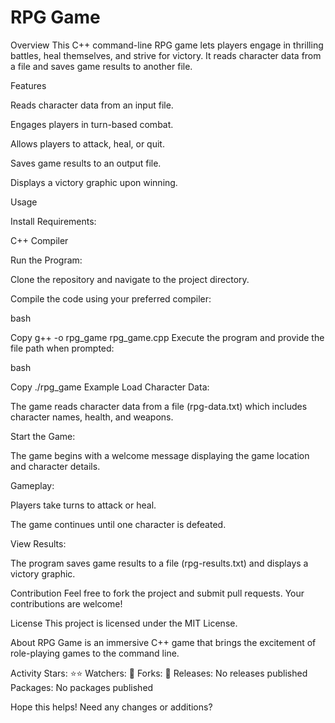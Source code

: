 # RPG Game

Overview This C++ command-line RPG game lets players engage in thrilling battles, heal themselves, and strive for victory. It reads character data from a file and saves game results to another file.

Features

Reads character data from an input file.

Engages players in turn-based combat.

Allows players to attack, heal, or quit.

Saves game results to an output file.

Displays a victory graphic upon winning.

Usage

Install Requirements:

C++ Compiler

Run the Program:

Clone the repository and navigate to the project directory.

Compile the code using your preferred compiler:

bash

Copy
g++ -o rpg_game rpg_game.cpp
Execute the program and provide the file path when prompted:

bash

Copy
./rpg_game
Example Load Character Data:

The game reads character data from a file (rpg-data.txt) which includes character names, health, and weapons.

Start the Game:

The game begins with a welcome message displaying the game location and character details.

Gameplay:

Players take turns to attack or heal.

The game continues until one character is defeated.

View Results:

The program saves game results to a file (rpg-results.txt) and displays a victory graphic.

Contribution Feel free to fork the project and submit pull requests. Your contributions are welcome!

License This project is licensed under the MIT License.

About RPG Game is an immersive C++ game that brings the excitement of role-playing games to the command line.

Activity Stars: ⭐⭐ Watchers: 👀 Forks: 🍴 Releases: No releases published Packages: No packages published

Hope this helps! Need any changes or additions?
